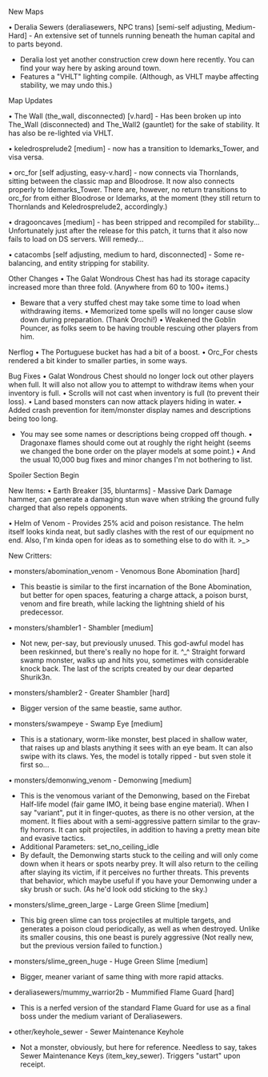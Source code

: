 


New Maps

• Deralia Sewers (deraliasewers, NPC trans) [semi-self adjusting, Medium-Hard] - An extensive set of tunnels running beneath the human capital and to parts beyond.
- Deralia lost yet another construction crew down here recently. You can find your way here by asking around town.
- Features a "VHLT" lighting compile. (Although, as VHLT maybe affecting stability, we may undo this.)

Map Updates

• The Wall (the_wall, disconnected) [v.hard] - Has been broken up into The_Wall (disconnected) and The_Wall2 (gauntlet) for the sake of stability. It has also be re-lighted via VHLT.

• keledrosprelude2 [medium] - now has a transition to Idemarks_Tower, and visa versa.

• orc_for [self adjusting, easy-v.hard] - now connects via Thornlands, sitting between the classic map and Bloodrose. It now also connects properly to Idemarks_Tower. There are, however, no return transitions to orc_for from either Bloodrose or Idemarks, at the moment (they still return to Thornlands and Keledrosprelude2, accordingly.)

• dragooncaves [medium] - has been stripped and recompiled for stability... Unfortunately just after the release for this patch, it turns that it also now fails to load on DS servers. Will remedy...

• catacombs [self adjusting, medium to hard, disconnected] - Some re-balancing, and entity stripping for stability.

Other Changes
• The Galat Wondrous Chest has had its storage capacity increased more than three fold. (Anywhere from 60 to 100+ items.)
- Beware that a very stuffed chest may take some time to load when withdrawing items.
• Memorized tome spells will no longer cause slow down during preparation. (Thank Orochi!)
• Weakened the Goblin Pouncer, as folks seem to be having trouble rescuing other players from him.

Nerflog
• The Portuguese bucket has had a bit of a boost.
• Orc_For chests rendered a bit kinder to smaller parties, in some ways.

Bug Fixes
• Galat Wondrous Chest should no longer lock out other players when full. It will also not allow you to attempt to withdraw items when your inventory is full.
• Scrolls will not cast when inventory is full (to prevent their loss).
• Land based monsters can now attack players hiding in water.
• Added crash prevention for item/monster display names and descriptions being too long.
- You may see some names or descriptions being cropped off though.
• Dragonaxe flames should come out at roughly the right height (seems we changed the bone order on the player models at some point.)
• And the usual 10,000 bug fixes and minor changes I'm not bothering to list.

Spoiler Section Begin



New Items:
• Earth Breaker [35, bluntarms] - Massive Dark Damage hammer, can generate a damaging stun wave when striking the ground fully charged that also repels opponents.

• Helm of Venom - Provides 25% acid and poison resistance. The helm itself looks kinda neat, but sadly clashes with the rest of our equipment no end. Also, I'm kinda open for ideas as to something else to do with it. >_>

New Critters:

• monsters/abomination_venom - Venomous Bone Abomination [hard]
- This beastie is similar to the first incarnation of the Bone Abomination, but better for open spaces, featuring a charge attack, a poison burst, venom and fire breath, while lacking the lightning shield of his predecessor.

• monsters/shambler1 - Shambler [medium]
- Not new, per-say, but previously unused. This god-awful model has been reskinned, but there's really no hope for it. ^_^ Straight forward swamp monster, walks up and hits you, sometimes with considerable knock back. The last of the scripts created by our dear departed Shurik3n.

• monsters/shambler2 - Greater Shambler [hard]
- Bigger version of the same beastie, same author.

• monsters/swampeye - Swamp Eye [medium]
- This is a stationary, worm-like monster, best placed in shallow water, that raises up and blasts anything it sees with an eye beam. It can also swipe with its claws. Yes, the model is totally ripped - but sven stole it first so...

• monsters/demonwing_venom - Demonwing [medium]
- This is the venomous variant of the Demonwing, based on the Firebat Half-life model (fair game IMO, it being base engine material). When I say "variant", put it in finger-quotes, as there is no other version, at the moment. It flies about with a semi-aggressive pattern similar to the grav-fly horrors. It can spit projectiles, in addition to having a pretty mean bite and evasive tactics.
- Additional Parameters: set_no_ceiling_idle
- By default, the Demonwing starts stuck to the ceiling and will only come down when it hears or spots nearby prey. It will also return to the ceiling after slaying its victim, if it perceives no further threats. This prevents that behavior, which maybe useful if you have your Demonwing under a sky brush or such. (As he'd look odd sticking to the sky.)

• monsters/slime_green_large - Large Green Slime [medium]
- This big green slime can toss projectiles at multiple targets, and generates a poison cloud periodically, as well as when destroyed. Unlike its smaller cousins, this one beast is purely aggressive (Not really new, but the previous version failed to function.)

• monsters/slime_green_huge - Huge Green Slime [medium]
- Bigger, meaner variant of same thing with more rapid attacks.

• deraliasewers/mummy_warrior2b - Mummified Flame Guard [hard]
- This is a nerfed version of the standard Flame Guard for use as a final boss under the medium variant of Deraliasewers.

• other/keyhole_sewer - Sewer Maintenance Keyhole
- Not a monster, obviously, but here for reference. Needless to say, takes Sewer Maintenance Keys (item_key_sewer). Triggers "ustart" upon receipt. 